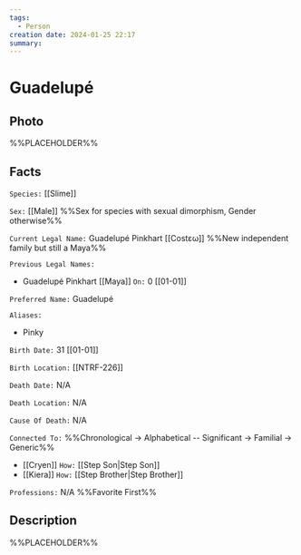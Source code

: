 ```yaml
---
tags:
  - Person
creation date: 2024-01-25 22:17
summary:
---
```

# Guadelupé

## Photo

%%PLACEHOLDER%%

## Facts

`Species:` [[Slime]]

`Sex:` [[Male]] %%Sex for species with sexual dimorphism, Gender otherwise%%

`Current Legal Name:` Guadelupé Pinkhart [[Costεω]] %%New independent family but still a Maya%%

`Previous Legal Names:`
- Guadelupé Pinkhart [[Maya]] `On:` 0 [[01-01]]

`Preferred Name:` Guadelupé

`Aliases:`
- Pinky

`Birth Date:` 31 [[01-01]]

`Birth Location:` [[NTRF-226]]

`Death Date:` N/A

`Death Location:` N/A

`Cause Of Death:` N/A

`Connected To:` %%Chronological -> Alphabetical -- Significant -> Familial -> Generic%%
- [[Cryen]] `How:` [[Step Son|Step Son]]
- [[Kiera]] `How:` [[Step Brother|Step Brother]]

`Professions:` N/A %%Favorite First%%


## Description

%%PLACEHOLDER%%
